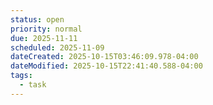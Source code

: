 ```yaml
---
status: open
priority: normal
due: 2025-11-11
scheduled: 2025-11-09
dateCreated: 2025-10-15T03:46:09.978-04:00
dateModified: 2025-10-15T22:41:40.588-04:00
tags:
  - task
---
```


